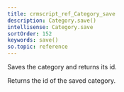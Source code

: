 ```yaml
---
title: crmscript_ref_Category_save
description: Category.save()
intellisense: Category.save
sortOrder: 152
keywords: save()
so.topic: reference
---
```


Saves the category and returns its id.

Returns the id of the saved category.


